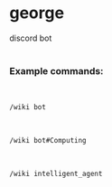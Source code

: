 # george

discord bot
<br>
<br>

<h3>Example commands:</h3>
<br>

    /wiki bot

<br>

    /wiki bot#Computing

<br>

    /wiki intelligent_agent
